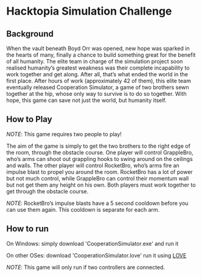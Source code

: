 # Hacktopia Simulation Challenge
## Background
When the vault beneath Boyd Orr was opened, new hope was sparked in the hearts of many, finally a chance to build something great for the benefit of all humanity. The elite team in charge of the simulation project soon realised humanity’s greatest weakness was their complete incapability to work together and get along. After all, that’s what ended the world in the first place. After hours of work (approximately 42 of them), this elite team eventually released Cooperation Simulator, a game of two brothers sewn together at the hip, whose only way to survive is to do so together. With hope, this game can save not just the world, but humanity itself.

## How to Play
*NOTE*: This game requires two people to play!

The aim of the game is simply to get the two brothers to the right edge of the room, through the obstacle course. One player will control GrappleBro, who’s arms can shoot out grappling hooks to swing around on the ceilings and walls. The other player will control RocketBro, who’s arms fire an impulse blast to propel you around the room. RocketBro has a lot of power but not much control, while GrappleBro can control their momentum wall but not get them any height on his own. Both players must work together to get through the obstacle course.

*NOTE*: RocketBro’s impulse blasts have a 5 second cooldown before you can use them again. This cooldown is separate for each arm.

## How to run
On Windows: simply download 'CooperationSimulator.exe' and run it

On other OSes: download 'CooperationSimulator.love' run it using [LOVE](www.love2d.org)

*NOTE*: This game will only run if two controllers are connected.
